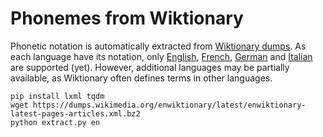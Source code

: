
# Phonemes from Wiktionary

Phonetic notation is automatically extracted from [Wiktionary dumps](https://dumps.wikimedia.org/). As each language have its notation, only [English](https://dumps.wikimedia.org/enwiktionary/latest/enwiktionary-latest-pages-articles.xml.bz2), [French](https://dumps.wikimedia.org/frwiktionary/latest/frwiktionary-latest-pages-articles.xml.bz2), [German](https://dumps.wikimedia.org/dewiktionary/latest/dewiktionary-latest-pages-articles.xml.bz2) and [Italian](https://dumps.wikimedia.org/itwiktionary/latest/itwiktionary-latest-pages-articles.xml.bz2) are supported (yet). However, additional languages may be partially available, as Wiktionary often defines terms in other languages.

```
pip install lxml tqdm
wget https://dumps.wikimedia.org/enwiktionary/latest/enwiktionary-latest-pages-articles.xml.bz2
python extract.py en
```
